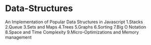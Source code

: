 # Data-Structures
An Implementation of Popular Data Structures in Javascript
1.Stacks
2.Queue
3.Sets and Maps
4.Trees
5.Graphs
6.Sorting
7.Big O Notation
8.Space and Time Complexity
9.Micro-Optimizations and Memory management
